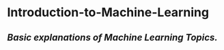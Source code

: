 # Introduction-to-Machine-Learning
<i><strong>Basic explanations of Machine Learning Topics.</strong></i>
---------------